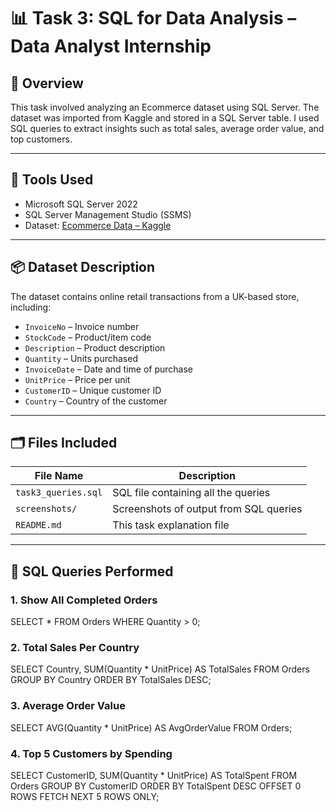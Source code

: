 # 📊 Task 3: SQL for Data Analysis – Data Analyst Internship

## 📝 Overview

This task involved analyzing an Ecommerce dataset using SQL Server. The dataset was imported from Kaggle and stored in a SQL Server table. I used SQL queries to extract insights such as total sales, average order value, and top customers.

---

## 🧰 Tools Used

- Microsoft SQL Server 2022
- SQL Server Management Studio (SSMS)
- Dataset: [Ecommerce Data – Kaggle](https://www.kaggle.com/datasets/carrie1/ecommerce-data)

---

## 📦 Dataset Description

The dataset contains online retail transactions from a UK-based store, including:

- `InvoiceNo` – Invoice number
- `StockCode` – Product/item code
- `Description` – Product description
- `Quantity` – Units purchased
- `InvoiceDate` – Date and time of purchase
- `UnitPrice` – Price per unit
- `CustomerID` – Unique customer ID
- `Country` – Country of the customer

---

## 🗂 Files Included

| File Name           | Description                             |
|---------------------|-----------------------------------------|
| `task3_queries.sql` | SQL file containing all the queries     |
| `screenshots/`      | Screenshots of output from SQL queries  |
| `README.md`         | This task explanation file              |

---

## 🧪 SQL Queries Performed

### 1. Show All Completed Orders
SELECT * FROM Orders
WHERE Quantity > 0;

### 2. Total Sales Per Country
SELECT Country, SUM(Quantity * UnitPrice) AS TotalSales
FROM Orders
GROUP BY Country
ORDER BY TotalSales DESC;

### 3. Average Order Value
SELECT AVG(Quantity * UnitPrice) AS AvgOrderValue
FROM Orders;

### 4. Top 5 Customers by Spending
SELECT CustomerID, SUM(Quantity * UnitPrice) AS TotalSpent
FROM Orders
GROUP BY CustomerID
ORDER BY TotalSpent DESC
OFFSET 0 ROWS FETCH NEXT 5 ROWS ONLY;

